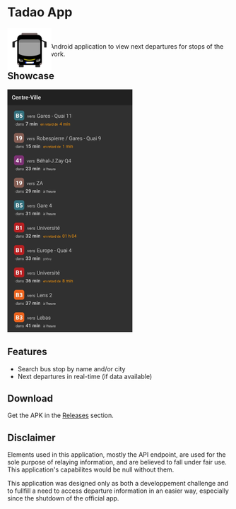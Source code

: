 # Tadao App
<img src="img/bus.png" style="width: 100px; height: 100px; position: absolute; top: 5; right: 5;" title="bus icon"> 

<img src="https://img.shields.io/badge/Java%20-%23E00033.svg?&style=for-the-badge&logo=java&logoColor=white">

A simple Java Android application to view next departures for stops of the [Tadao](https://tadao.fr/) bus network.

## Showcase

<img src="img/screenshot.jpg" style="height: 550px" title="app screenshot">


## Features

- Search bus stop by name and/or city
- Next departures in real-time (if data available)

## Download

Get the APK in the [Releases](https://github.com/MeijiRestored/TadaoApp/releases) section.

## Disclaimer

Elements used in this application, mostly the API endpoint, are used for the sole purpose of relaying information, and are believed to fall under fair use. This application's capabilites would be null without them.

This application was designed only as both a developpement challenge and to fullfill a need to access departure information in an easier way, especially since the shutdown of the official app.
